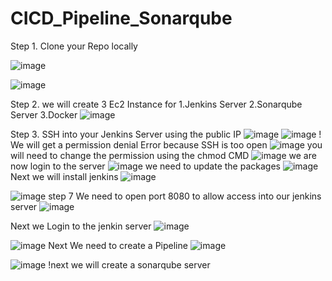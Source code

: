 # CICD_Pipeline_Sonarqube

Step 1. Clone your Repo locally 


![image](https://github.com/user-attachments/assets/06f0aa44-1023-47a5-9e89-e81f5ba50278)

![image](https://github.com/user-attachments/assets/3c3fc05d-5891-41f2-9d72-494637720e6c)

Step 2. we will create 3 Ec2 Instance for 
1.Jenkins Server
2.Sonarqube Server
3.Docker 
![image](https://github.com/user-attachments/assets/2b080e77-067a-41a3-9d2a-388ca236ae90)

Step 3. SSH into your Jenkins Server using the public IP
![image](https://github.com/user-attachments/assets/fc75643d-723d-413b-8016-004692b0957e)
![image](https://github.com/user-attachments/assets/a4f3eb62-69cc-4c2e-8f1a-6f7df9526bef)
! We will get a permission denial Error because SSH is too open
![image](https://github.com/user-attachments/assets/042ee52a-ec0e-4d80-8c21-45fe2d29a34d)
you will need to change the permission using the chmod CMD
![image](https://github.com/user-attachments/assets/6d344376-1c3b-4857-9a3c-1a8300ee16e8)
we are now login to the server
![image](https://github.com/user-attachments/assets/036f4186-cd54-4ff0-a810-0abb79edcfa6)
we need to update the packages
![image](https://github.com/user-attachments/assets/1bdb2366-5a59-41a8-bc6d-7167392d1130)
Next we will install jenkins
![image](https://github.com/user-attachments/assets/2355c667-5fc0-4c0c-a79e-4af5095ff450)

![image](https://github.com/user-attachments/assets/bb8d7c31-a9f5-426b-af9a-e282d677d647)
step 7 We need to open port 8080 to allow access into our jenkins server 
![image](https://github.com/user-attachments/assets/cd892293-6904-4f8e-aa12-34e5b79433e3)

Next we Login to the jenkin server
![image](https://github.com/user-attachments/assets/ba4f8401-10fe-419f-b708-1a7f2d9d278d)

![image](https://github.com/user-attachments/assets/3af5d27f-feb6-47c2-bbd2-3d96c3588335)
Next We need to create a Pipeline
![image](https://github.com/user-attachments/assets/abe4f324-9b59-4f68-98f1-ace9f7743358)

![image](https://github.com/user-attachments/assets/401794d3-df93-4936-a18a-ab0fa90b1a91)
!next we will create a sonarqube server 









